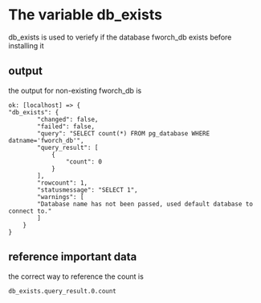 # The variable db_exists

db_exists is used to veriefy if the database fworch_db exists before installing it

## output

the output for non-existing fworch_db is

    ok: [localhost] => {
    "db_exists": {
            "changed": false,
            "failed": false,
            "query": "SELECT count(*) FROM pg_database WHERE datname='fworch_db'",
            "query_result": [
                {
                    "count": 0
                }
            ],
            "rowcount": 1,
            "statusmessage": "SELECT 1",
            "warnings": [
            "Database name has not been passed, used default database to connect to."
            ]
        }
    }
    
## reference important data

the correct way to reference the count is

    db_exists.query_result.0.count
    
 
